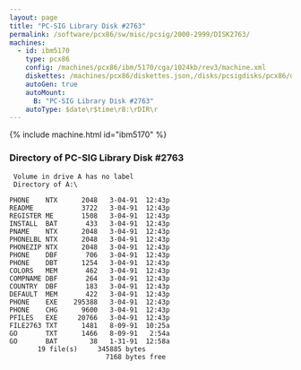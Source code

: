 ```yaml
---
layout: page
title: "PC-SIG Library Disk #2763"
permalink: /software/pcx86/sw/misc/pcsig/2000-2999/DISK2763/
machines:
  - id: ibm5170
    type: pcx86
    config: /machines/pcx86/ibm/5170/cga/1024kb/rev3/machine.xml
    diskettes: /machines/pcx86/diskettes.json,/disks/pcsigdisks/pcx86/diskettes.json
    autoGen: true
    autoMount:
      B: "PC-SIG Library Disk #2763"
    autoType: $date\r$time\rB:\rDIR\r
---
```


{% include machine.html id="ibm5170" %}

### Directory of PC-SIG Library Disk #2763

     Volume in drive A has no label
     Directory of A:\

    PHONE    NTX      2048   3-04-91  12:43p
    README            3722   3-04-91  12:43p
    REGISTER ME       1508   3-04-91  12:43p
    INSTALL  BAT       433   3-04-91  12:43p
    PNAME    NTX      2048   3-04-91  12:43p
    PHONELBL NTX      2048   3-04-91  12:43p
    PHONEZIP NTX      2048   3-04-91  12:43p
    PHONE    DBF       706   3-04-91  12:43p
    PHONE    DBT      1254   3-04-91  12:43p
    COLORS   MEM       462   3-04-91  12:43p
    COMPNAME DBF       264   3-04-91  12:43p
    COUNTRY  DBF       183   3-04-91  12:43p
    DEFAULT  MEM       422   3-04-91  12:43p
    PHONE    EXE    295388   3-04-91  12:43p
    PHONE    CHG      9600   3-04-91  12:43p
    PFILES   EXE     20766   3-04-91  12:43p
    FILE2763 TXT      1481   8-09-91  10:25a
    GO       TXT      1466   8-09-91   2:54a
    GO       BAT        38   1-31-91  12:58a
           19 file(s)     345885 bytes
                            7168 bytes free
